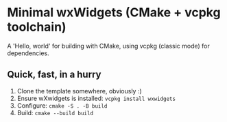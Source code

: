 # Minimal wxWidgets (CMake + vcpkg toolchain)

A 'Hello, world' for building with CMake, using vcpkg (classic mode) for dependencies.

## Quick, fast, in a hurry

1. Clone the template somewhere, obviously :)
2. Ensure wXwidgets is installed: `vcpkg install wxwidgets`
3. Configure: `cmake -S . -B build`
4. Build: `cmake --build build`